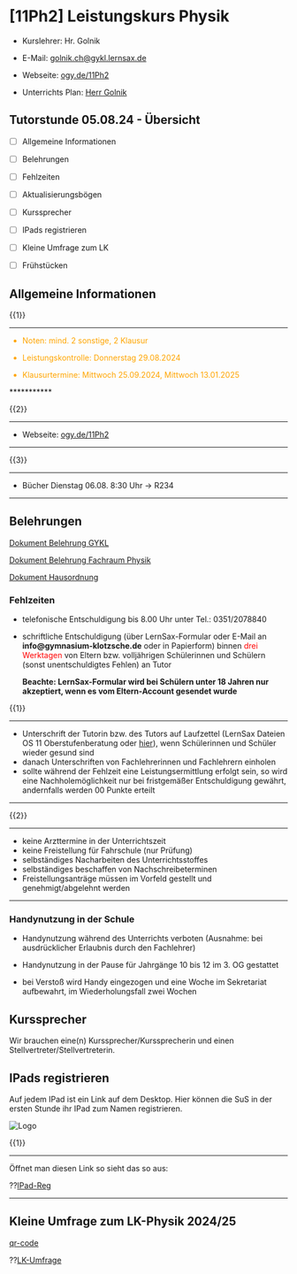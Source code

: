 <!--
author: Christian Golnik

language: de

@style
.lia-effect__circle {
    display: none !important;
}

@media (min-width: 600px) {
    .newspaper {
        column-count: 2;
        column-gap: 40px;
        column-rule: 1px solid lightblue;
    }
}

h1, h2, h3, h4, h5, h6 {
  column-span: all;
}

.cb {
    break-before: column;
}
@end

mode: presentation

@onload
window.LIA.settings.font_size = 2
@end

@@@ ogy.de/11Ph2 deaktivieren: https://ogy.de/del.jy60luhd3jlvdqltlmar

-->

# [11Ph2] Leistungskurs Physik

- Kurslehrer: Hr. Golnik

- E-Mail: golnik.ch@gykl.lernsax.de

- Webseite: [ogy.de/11Ph2](https://ogy.de/11Ph2)

- Unterrichts Plan: [Herr Golnik](https://diversewolken.ddns.net/nextcloud/index.php/s/9BRb5nkXicbS854/download)

## Tutorstunde 05.08.24 - Übersicht

- [ ] Allgemeine Informationen

- [ ] Belehrungen

- [ ] Fehlzeiten

- [ ] Aktualisierungsbögen

- [ ] Kurssprecher

- [ ] IPads registrieren

- [ ] Kleine Umfrage zum LK

- [ ] Frühstücken

## Allgemeine Informationen

{{1}}
***********
<span style="color:orange">

- Noten: mind. 2 sonstige, 2 Klausur

- Leistungskontrolle: Donnerstag 29.08.2024

- Klausurtermine: Mittwoch 25.09.2024, Mittwoch 13.01.2025

</span>
***********

{{2}}
***********

- Webseite: [ogy.de/11Ph2](https://ogy.de/11Ph2)

***********

{{3}}
***********
- Bücher Dienstag 06.08. 8:30 Uhr -> R234
***********

## Belehrungen

[Dokument Belehrung GYKL](https://diversewolken.ddns.net/nextcloud/index.php/s/p3oTzRAz42zyycE)

[Dokument Belehrung Fachraum Physik]()

[Dokument Hausordnung](https://diversewolken.ddns.net/nextcloud/index.php/s/WDmBDNabf4nmZpC)

### Fehlzeiten

- telefonische Entschuldigung bis 8.00 Uhr unter Tel.: 0351/2078840
- schriftliche Entschuldigung (über LernSax-Formular oder E-Mail an __info@gymnasium-klotzsche.de__ oder in Papierform) binnen <span style="color:red"> drei Werktagen </span> von Eltern bzw. volljährigen Schülerinnen und Schülern (sonst unentschuldigtes Fehlen) an Tutor 

    __Beachte: LernSax-Formular wird bei Schülern unter 18 Jahren nur akzeptiert, wenn es vom Eltern-Account gesendet wurde__

{{1}}
***********
- Unterschrift der Tutorin bzw. des Tutors auf Laufzettel (LernSax Dateien OS 11 Oberstufenberatung oder [hier](https://diversewolken.ddns.net/nextcloud/index.php/s/CDcprA3bDneDDCQ)),	wenn Schülerinnen und Schüler wieder gesund sind 
- danach Unterschriften von Fachlehrerinnen und Fachlehrern einholen
- sollte während der Fehlzeit eine Leistungsermittlung erfolgt sein, so wird eine Nachholemöglichkeit nur bei fristgemäßer Entschuldigung gewährt, andernfalls werden 00 Punkte erteilt
***********

{{2}}
***********
- keine Arzttermine in der Unterrichtszeit
 - 	keine Freistellung für Fahrschule (nur Prüfung)
 - 	selbständiges Nacharbeiten des Unterrichtsstoffes
 - 	selbständiges beschaffen von Nachschreibeterminen
 - 	Freistellungsanträge müssen im Vorfeld gestellt und genehmigt/abgelehnt werden
 ***********

### Handynutzung in der Schule

- Handynutzung während des Unterrichts verboten (Ausnahme: bei ausdrücklicher Erlaubnis durch den Fachlehrer)

- Handynutzung in der Pause für Jahrgänge 10 bis 12 im 3. OG gestattet

- bei Verstoß wird Handy eingezogen und eine Woche im Sekretariat aufbewahrt, im Wiederholungsfall zwei Wochen 

## Kurssprecher

Wir brauchen eine(n) Kurssprecher/Kurssprecherin und einen Stellvertreter/Stellvertreterin.

## IPads registrieren

Auf jedem IPad ist ein Link auf dem Desktop. Hier können die SuS in der ersten Stunde ihr IPad zum Namen registrieren.

![Logo](https://diversewolken.ddns.net/nextcloud/index.php/s/daeDQDtLp6k3BHT/download)

{{1}}
***************
Öffnet man diesen Link so sieht das so aus:

??[IPad-Reg](https://forms.microsoft.com/Pages/ResponsePage.aspx?id=OYkUKbuZEE6zqVVLeyuod-N98JNwJnhAr0ZoZo5y2cdUQlE5S05TRUdKSVJQVDJHM0w3UFdPMkdJSS4u)
***************

## Kleine Umfrage zum LK-Physik 2024/25

[qr-code](https://forms.office.com/Pages/ResponsePage.aspx?id=OYkUKbuZEE6zqVVLeyuod-N98JNwJnhAr0ZoZo5y2cdUQVJSSUlWVzlMRFpLNkpUWVM4NklWUDY1Si4u)

??[LK-Umfrage](https://forms.office.com/Pages/ResponsePage.aspx?id=OYkUKbuZEE6zqVVLeyuod-N98JNwJnhAr0ZoZo5y2cdUQVJSSUlWVzlMRFpLNkpUWVM4NklWUDY1Si4u)